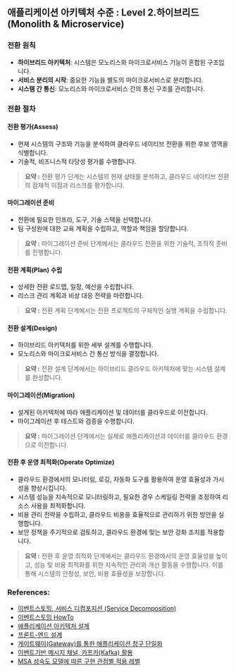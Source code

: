 ## 애플리케이션 아키텍처 수준 : Level 2.하이브리드(Monolith & Microservice)

### 전환 원칙
- **하이브리드 아키텍처**: 시스템은 모노리스와 마이크로서비스 기능이 혼합된 구조입니다.
- **서비스 분리의 시작**: 중요한 기능을 별도의 마이크로서비스로 분리합니다.
- **시스템 간 통신**: 모노리스와 마이크로서비스 간의 통신 구조를 관리합니다.

### 전환 절차
#### 전환 평가(Assess)
- 현재 시스템의 구조와 기능을 분석하여 클라우드 네이티브 전환을 위한 후보 영역을 식별합니다.
- 기술적, 비즈니스적 타당성 평가를 수행합니다.

> **요약 :** 전환 평가 단계는 시스템의 현재 상태를 분석하고, 클라우드 네이티브 전환의 잠재적 이점과 리스크를 평가합니다.

#### 마이그레이션 준비
- 전환에 필요한 인프라, 도구, 기술 스택을 선택합니다.
- 팀 구성원에 대한 교육 계획을 수립하고, 역할과 책임을 할당합니다.

> **요약 :** 마이그레이션 준비 단계에서는 클라우드 전환을 위한 기술적, 조직적 준비를 진행합니다.

#### 전환 계획(Plan) 수립
- 상세한 전환 로드맵, 일정, 예산을 수립합니다.
- 리스크 관리 계획과 비상 대응 전략을 마련합니다.

> **요약 :** 전환 계획 단계에서는 전환 프로젝트의 구체적인 실행 계획을 수립합니다.

#### 전환 설계(Design)
- 하이브리드 아키텍처를 위한 세부 설계를 수행합니다.
- 모노리스와 마이크로서비스 간 통신 방식을 결정합니다.

> **요약 :** 전환 설계 단계에서는 하이브리드 클라우드 아키텍처에 맞는 시스템 설계를 완성합니다.

#### 마이그레이션(Migration)
- 설계된 아키텍처에 따라 애플리케이션 및 데이터를 클라우드로 이전합니다.
- 마이그레이션 후 테스트와 검증을 수행합니다.

> **요약 :** 마이그레이션 단계에서는 실제로 애플리케이션과 데이터를 클라우드 환경으로 이전합니다.

#### 전환 후 운영 최적화(Operate Optimize)
- 클라우드 환경에서의 모니터링, 로깅, 자동화 도구를 활용하여 운영 효율성과 가시성을 향상시킵니다.
- 시스템 성능을 지속적으로 모니터링하고, 필요한 경우 스케일링 전략을 조정하여 리소스 사용을 최적화합니다.
- 비용 관리 전략을 수립하고, 클라우드 비용을 효율적으로 관리하기 위한 방안을 실행합니다.
- 보안 정책을 주기적으로 검토하고, 클라우드 환경에 맞는 보안 강화 조치를 적용합니다.

> **요약 :** 전환 후 운영 최적화 단계에서는 클라우드 환경에서의 운영 효율성을 높이고, 성능 및 비용 최적화를 위한 지속적인 관리와 개선 활동을 수행합니다. 이를 통해 시스템의 안정성, 보안, 비용 효율성을 보장합니다.

### References:
- <a href="https://www.msaschool.io/operation/design/design-three/" target="_blank">이벤트스토밍, 서비스 디컴포지션 (Service Decomposition)</a>
- <a href="https://intro-kor.msaez.io/business/" target="_blank">이벤트스토밍 HowTo</a>
- <a href="https://www.msaschool.io/operation/design/design-five/" target="_blank">애플리케이션 아키텍처 설계</a>
- <a href="https://www.msaschool.io/operation/design/design-eight/" target="_blank">프론트-엔드 설계</a>
- <a href="https://www.msaschool.io/operation/implementation/implementation-six/" target="_blank">게이트웨이(Gateway)를 통한 애플리케이션 창구 단일화</a>
- <a href="https://www.msaschool.io/operation/implementation/implementation-seven/" target="_blank">이벤트기반 메시지 채널, 카프카(Kafka) 활용</a>
- <a href="https://www.msaschool.io/operation/planning/planning/" target="_blank">MSA 성숙도 모델에 따른 구현 관점별 적용 레벨</a>
